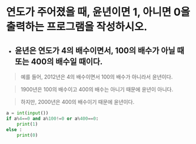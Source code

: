# 연도가 주어졌을 때, 윤년이면 1, 아니면 0을 출력하는 프로그램을 작성하시오.
+ ## 윤년은 연도가 4의 배수이면서, 100의 배수가 아닐 때 또는 400의 배수일 때이다.

> 예를 들어, 2012년은 4의 배수이면서 100의 배수가 아니라서 윤년이다. 

> 1900년은 100의 배수이고 400의 배수는 아니기 때문에 윤년이 아니다. 

> 하지만, 2000년은 400의 배수이기 때문에 윤년이다.


```python
a = int(input())
if a%4==0 and a%100!=0 or a%400==0:
    print(1)
else :
    print(0)
```